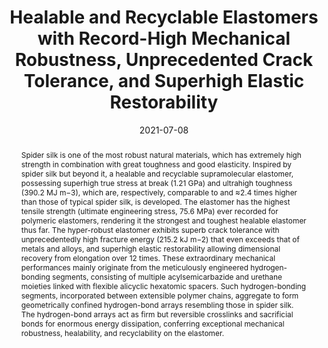 ---
title: Healable and Recyclable Elastomers with Record-High Mechanical  Robustness, Unprecedented Crack Tolerance, and Superhigh Elastic  Restorability
authors:
- Zequan Li
- 朱有亮
- Wenwen Niu
- Xiao Yang
- Zhiyong Jiang
- Zhong-Yuan Lu
- Xiaokong Liu
- Junqi Sun
date: '2021-07-08'
doi: 10.1002/adma.202101498
publish_types: ['期刊文章']
publication: Advanced Materials
abstract: Spider silk is one of the most robust natural materials, which  has extremely high strength in combination with great toughness and  good elasticity. Inspired by spider silk but beyond it, a healable and  recyclable supramolecular elastomer, possessing superhigh true stress at  break (1.21 GPa) and ultrahigh toughness (390.2 MJ m−3), which are,  respectively, comparable to and ≈2.4 times higher than those of typical  spider silk, is developed. The elastomer has the highest tensile  strength (ultimate engineering stress, 75.6 MPa) ever recorded for  polymeric elastomers, rendering it the strongest and toughest healable  elastomer thus far. The hyper-robust elastomer exhibits superb crack  tolerance with unprecedentedly high fracture energy (215.2 kJ m−2) that  even exceeds that of metals and alloys, and superhigh elastic  restorability allowing dimensional recovery from elongation over 12  times. These extraordinary mechanical performances mainly originate from  the meticulously engineered hydrogen-bonding segments, consisting of  multiple acylsemicarbazide and urethane moieties linked with flexible  alicyclic hexatomic spacers. Such hydrogen-bonding segments,  incorporated between extensible polymer chains, aggregate to form  geometrically confined hydrogen-bond arrays resembling those in spider  silk. The hydrogen-bond arrays act as firm but reversible crosslinks and  sacrificial bonds for enormous energy dissipation, conferring  exceptional mechanical robustness, healability, and recyclability on the  elastomer.
url_pdf: https://onlinelibrary.wiley.com/doi/abs/10.1002/adma.202101498
---
